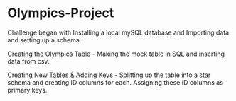 # Olympics-Project

Challenge began with Installing a local mySQL database and Importing data and setting up a schema.

[Creating the Olympics Table](https://github.com/jessrobbin/Olympics-Project/blob/main/Creating%20Olympics%20Table.sql) - Making the mock table in SQL and inserting data from csv.

[Creating New Tables & Adding Keys](https://github.com/jessrobbin/Olympics-Project/blob/main/Creating%20New%20Tables%20%26%20Adding%20Keys.sql) - Splitting up the table into a star schema and creating ID columns for each. Assigning these ID columns as primary keys.
